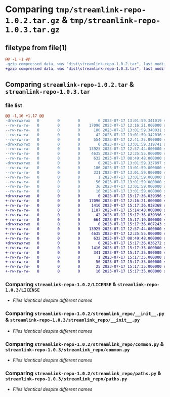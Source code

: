 # Comparing `tmp/streamlink-repo-1.0.2.tar.gz` & `tmp/streamlink-repo-1.0.3.tar.gz`

## filetype from file(1)

```diff
@@ -1 +1 @@
-gzip compressed data, was "dist\streamlink-repo-1.0.2.tar", last modified: Mon Jul 17 13:01:59 2023, max compression
+gzip compressed data, was "dist\streamlink-repo-1.0.3.tar", last modified: Mon Jul 17 15:17:36 2023, max compression
```

## Comparing `streamlink-repo-1.0.2.tar` & `streamlink-repo-1.0.3.tar`

### file list

```diff
@@ -1,16 +1,17 @@
-drwxrwxrwx   0        0        0        0 2023-07-17 13:01:59.341019 streamlink-repo-1.0.2/
--rw-rw-rw-   0        0        0    17096 2023-07-17 12:16:21.000000 streamlink-repo-1.0.2/LICENSE
--rw-rw-rw-   0        0        0      186 2023-07-17 13:01:59.340031 streamlink-repo-1.0.2/PKG-INFO
--rw-rw-rw-   0        0        0       42 2023-07-17 13:01:59.342036 streamlink-repo-1.0.2/setup.cfg
--rw-rw-rw-   0        0        0      554 2023-07-17 12:41:25.000000 streamlink-repo-1.0.2/setup.py
-drwxrwxrwx   0        0        0        0 2023-07-17 13:01:59.319741 streamlink-repo-1.0.2/streamlink_repo/
--rw-rw-rw-   0        0        0    13925 2023-07-17 12:57:44.000000 streamlink-repo-1.0.2/streamlink_repo/__init__.py
--rw-rw-rw-   0        0        0     4635 2023-07-17 12:35:55.000000 streamlink-repo-1.0.2/streamlink_repo/common.py
--rw-rw-rw-   0        0        0      632 2023-07-17 08:49:48.000000 streamlink-repo-1.0.2/streamlink_repo/paths.py
-drwxrwxrwx   0        0        0        0 2023-07-17 13:01:59.337897 streamlink-repo-1.0.2/streamlink_repo.egg-info/
--rw-rw-rw-   0        0        0      186 2023-07-17 13:01:59.000000 streamlink-repo-1.0.2/streamlink_repo.egg-info/PKG-INFO
--rw-rw-rw-   0        0        0      331 2023-07-17 13:01:59.000000 streamlink-repo-1.0.2/streamlink_repo.egg-info/SOURCES.txt
--rw-rw-rw-   0        0        0        1 2023-07-17 13:01:59.000000 streamlink-repo-1.0.2/streamlink_repo.egg-info/dependency_links.txt
--rw-rw-rw-   0        0        0       56 2023-07-17 13:01:59.000000 streamlink-repo-1.0.2/streamlink_repo.egg-info/entry_points.txt
--rw-rw-rw-   0        0        0       36 2023-07-17 13:01:59.000000 streamlink-repo-1.0.2/streamlink_repo.egg-info/requires.txt
--rw-rw-rw-   0        0        0       16 2023-07-17 13:01:59.000000 streamlink-repo-1.0.2/streamlink_repo.egg-info/top_level.txt
+drwxrwxrwx   0        0        0        0 2023-07-17 15:17:36.039396 streamlink-repo-1.0.3/
+-rw-rw-rw-   0        0        0    17096 2023-07-17 12:16:21.000000 streamlink-repo-1.0.3/LICENSE
+-rw-rw-rw-   0        0        0     1416 2023-07-17 15:17:36.038368 streamlink-repo-1.0.3/PKG-INFO
+-rw-rw-rw-   0        0        0     1187 2023-07-17 15:14:48.000000 streamlink-repo-1.0.3/README.md
+-rw-rw-rw-   0        0        0       42 2023-07-17 15:17:36.039396 streamlink-repo-1.0.3/setup.cfg
+-rw-rw-rw-   0        0        0      664 2023-07-17 15:17:19.000000 streamlink-repo-1.0.3/setup.py
+drwxrwxrwx   0        0        0        0 2023-07-17 15:17:36.007243 streamlink-repo-1.0.3/streamlink_repo/
+-rw-rw-rw-   0        0        0    13925 2023-07-17 12:57:44.000000 streamlink-repo-1.0.3/streamlink_repo/__init__.py
+-rw-rw-rw-   0        0        0     4635 2023-07-17 12:35:55.000000 streamlink-repo-1.0.3/streamlink_repo/common.py
+-rw-rw-rw-   0        0        0      632 2023-07-17 08:49:48.000000 streamlink-repo-1.0.3/streamlink_repo/paths.py
+drwxrwxrwx   0        0        0        0 2023-07-17 15:17:36.036272 streamlink-repo-1.0.3/streamlink_repo.egg-info/
+-rw-rw-rw-   0        0        0     1416 2023-07-17 15:17:35.000000 streamlink-repo-1.0.3/streamlink_repo.egg-info/PKG-INFO
+-rw-rw-rw-   0        0        0      341 2023-07-17 15:17:35.000000 streamlink-repo-1.0.3/streamlink_repo.egg-info/SOURCES.txt
+-rw-rw-rw-   0        0        0        1 2023-07-17 15:17:35.000000 streamlink-repo-1.0.3/streamlink_repo.egg-info/dependency_links.txt
+-rw-rw-rw-   0        0        0       56 2023-07-17 15:17:35.000000 streamlink-repo-1.0.3/streamlink_repo.egg-info/entry_points.txt
+-rw-rw-rw-   0        0        0       25 2023-07-17 15:17:35.000000 streamlink-repo-1.0.3/streamlink_repo.egg-info/requires.txt
+-rw-rw-rw-   0        0        0       16 2023-07-17 15:17:35.000000 streamlink-repo-1.0.3/streamlink_repo.egg-info/top_level.txt
```

### Comparing `streamlink-repo-1.0.2/LICENSE` & `streamlink-repo-1.0.3/LICENSE`

 * *Files identical despite different names*

### Comparing `streamlink-repo-1.0.2/streamlink_repo/__init__.py` & `streamlink-repo-1.0.3/streamlink_repo/__init__.py`

 * *Files identical despite different names*

### Comparing `streamlink-repo-1.0.2/streamlink_repo/common.py` & `streamlink-repo-1.0.3/streamlink_repo/common.py`

 * *Files identical despite different names*

### Comparing `streamlink-repo-1.0.2/streamlink_repo/paths.py` & `streamlink-repo-1.0.3/streamlink_repo/paths.py`

 * *Files identical despite different names*

